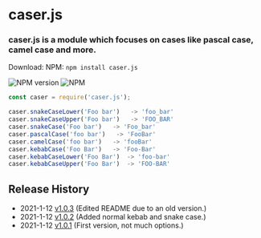 # caser.js

### caser.js is a module which focuses on cases like pascal case, camel case and more.

Download: 
NPM: `npm install caser.js`

![NPM version](https://img.shields.io/npm/v/caser.js.svg)
![NPM](https://img.shields.io/npm/dm/caser.js.svg)

```javascript
const caser = require('caser.js');

caser.snakeCaseLower('Foo bar')   -> 'foo_bar'
caser.snakeCaseUpper('Foo bar')   -> 'FOO_BAR'
caser.snakeCase('Foo bar')   -> 'Foo_bar'
caser.pascalCase('foo bar')   -> 'FooBar'
caser.camelCase('foo bar')   -> 'fooBar'
caser.kebabCase('Foo Bar')   -> 'Foo-Bar'
caser.kebabCaseLower('Foo Bar')  -> 'foo-bar'
caser.kebabCaseUpper('Foo Bar')  -> 'FOO-BAR'
```

## Release History
* 2021-1-12 [v1.0.3]() (Edited README due to an old version.)
* 2021-1-12 [v1.0.2]() (Added normal kebab and snake case.)
* 2021-1-12 [v1.0.1]() (First version, not much options.)

